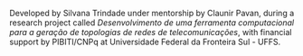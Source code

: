 Developed by Silvana Trindade under mentorship by Claunir Pavan, during a research project called *Desenvolvimento de uma ferramenta computacional para a geração de topologias de redes de telecomunicações*, with financial support by PIBITI/CNPq at Universidade Federal da Fronteira Sul - UFFS.